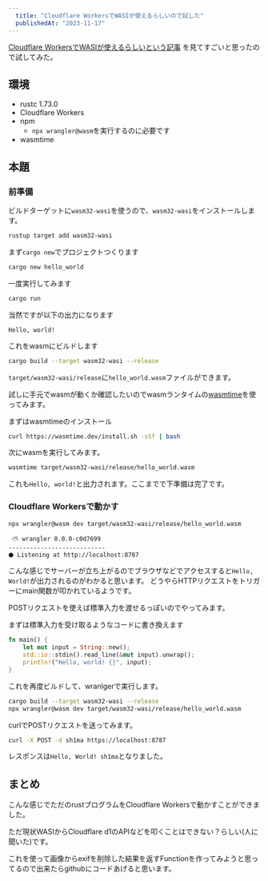 ```yaml
---
  title: "Cloudflare WorkersでWASIが使えるらしいので試した"
  publishedAt: "2023-11-17"
---
```


[Cloudflare WorkersでWASIが使えるらしいという記事](https://blog.cloudflare.com/announcing-wasi-on-workers/)
を見てすごいと思ったので試してみた。

## 環境

- rustc 1.73.0
- Cloudflare Workers
- npm
  - `npx wrangler@wasm`を実行するのに必要です
- wasmtime

## 本題

### 前準備

ビルドターゲットに`wasm32-wasi`を使うので、`wasm32-wasi`をインストールします。

```bash
rustup target add wasm32-wasi
```

まず`cargo new`でプロジェクトつくります

```bash
cargo new hello_world
```

一度実行してみます

```bash
cargo run
```

当然ですが以下の出力になります

```
Hello, world!
```

これをwasmにビルドします

```bash
cargo build --target wasm32-wasi --release
```

`target/wasm32-wasi/release`に`hello_world.wasm`ファイルができます。

試しに手元でwasmが動くか確認したいのでwasmランタイムの[wasmtime](https://wasmtime.dev/)を使ってみます。

まずはwasmtimeのインストール

```bash
curl https://wasmtime.dev/install.sh -sSf | bash
```

次にwasmを実行してみます。

```bash
wasmtime target/wasm32-wasi/release/hello_world.wasm
```

これも`Hello, world!`と出力されます。ここまでで下準備は完了です。

### Cloudflare Workersで動かす

```bash
npx wrangler@wasm dev target/wasm32-wasi/release/hello_world.wasm
```

```
 ⛅️ wrangler 0.0.0-c0d7699
---------------------------
⬣ Listening at http://localhost:8787
```

こんな感じでサーバーが立ち上がるのでブラウザなどでアクセスすると`Hello, World!`が出力されるのがわかると思います。
どうやらHTTPリクエストをトリガーにmain関数が叩かれているようです。

POSTリクエストを使えば標準入力を渡せるっぽいのでやってみます。

まずは標準入力を受け取るようなコードに書き換えます

```rust
fn main() {
    let mut input = String::new();
    std::io::stdin().read_line(&mut input).unwrap();
    println!("Hello, world! {}", input);
}
```

これを再度ビルドして、wranlgerで実行します。

```bash
cargo build --target wasm32-wasi --release
npx wrangler@wasm dev target/wasm32-wasi/release/hello_world.wasm
```

curlでPOSTリクエストを送ってみます。

```bash
curl -X POST -d sh1ma https://localhost:8787
```

レスポンスは`Hello, World! sh1ma`となりました。

## まとめ

こんな感じでただのrustプログラムをCloudflare Workersで動かすことができました。

ただ現状WASIからCloudflare d1のAPIなどを叩くことはできない？らしい(人に聞いた)です。

これを使って画像からexifを削除した結果を返すFunctionを作ってみようと思ってるので出来たらgithubにコードあげると思います。
